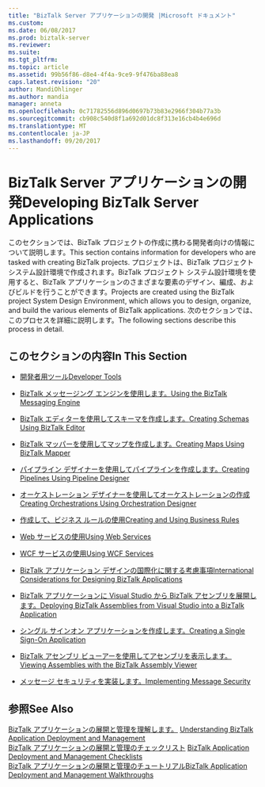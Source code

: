 ```yaml
---
title: "BizTalk Server アプリケーションの開発 |Microsoft ドキュメント"
ms.custom: 
ms.date: 06/08/2017
ms.prod: biztalk-server
ms.reviewer: 
ms.suite: 
ms.tgt_pltfrm: 
ms.topic: article
ms.assetid: 99b56f86-d8e4-4f4a-9ce9-9f476ba88ea8
caps.latest.revision: "20"
author: MandiOhlinger
ms.author: mandia
manager: anneta
ms.openlocfilehash: 0c71782556d896d0697b73b83e2966f304b77a3b
ms.sourcegitcommit: cb908c540d8f1a692d01dc8f313e16cb4b4e696d
ms.translationtype: MT
ms.contentlocale: ja-JP
ms.lasthandoff: 09/20/2017
---
```

# <a name="developing-biztalk-server-applications"></a><span data-ttu-id="45a05-102">BizTalk Server アプリケーションの開発</span><span class="sxs-lookup"><span data-stu-id="45a05-102">Developing BizTalk Server Applications</span></span>
<span data-ttu-id="45a05-103">このセクションでは、BizTalk プロジェクトの作成に携わる開発者向けの情報について説明します。</span><span class="sxs-lookup"><span data-stu-id="45a05-103">This section contains information for developers who are tasked with creating BizTalk projects.</span></span> <span data-ttu-id="45a05-104">プロジェクトは、BizTalk プロジェクト システム設計環境で作成されます。BizTalk プロジェクト システム設計環境を使用すると、BizTalk アプリケーションのさまざまな要素のデザイン、編成、およびビルドを行うことができます。</span><span class="sxs-lookup"><span data-stu-id="45a05-104">Projects are created using the BizTalk project System Design Environment, which allows you to design, organize, and build the various elements of BizTalk applications.</span></span> <span data-ttu-id="45a05-105">次のセクションでは、このプロセスを詳細に説明します。</span><span class="sxs-lookup"><span data-stu-id="45a05-105">The following sections describe this process in detail.</span></span>  
  
## <a name="in-this-section"></a><span data-ttu-id="45a05-106">このセクションの内容</span><span class="sxs-lookup"><span data-stu-id="45a05-106">In This Section</span></span>  
  
-   [<span data-ttu-id="45a05-107">開発者用ツール</span><span class="sxs-lookup"><span data-stu-id="45a05-107">Developer Tools</span></span>](../core/developer-tools.md)  
  
-   [<span data-ttu-id="45a05-108">BizTalk メッセージング エンジンを使用します。</span><span class="sxs-lookup"><span data-stu-id="45a05-108">Using the BizTalk Messaging Engine</span></span>](../core/using-the-biztalk-messaging-engine.md)  
  
-   [<span data-ttu-id="45a05-109">BizTalk エディターを使用してスキーマを作成します。</span><span class="sxs-lookup"><span data-stu-id="45a05-109">Creating Schemas Using BizTalk Editor</span></span>](../core/creating-schemas-using-biztalk-editor.md)  
  
-   [<span data-ttu-id="45a05-110">BizTalk マッパーを使用してマップを作成します。</span><span class="sxs-lookup"><span data-stu-id="45a05-110">Creating Maps Using BizTalk Mapper</span></span>](../core/creating-maps-using-biztalk-mapper.md)  
  
-   [<span data-ttu-id="45a05-111">パイプライン デザイナーを使用してパイプラインを作成します。</span><span class="sxs-lookup"><span data-stu-id="45a05-111">Creating Pipelines Using Pipeline Designer</span></span>](../core/creating-pipelines-using-pipeline-designer.md)  
  
-   [<span data-ttu-id="45a05-112">オーケストレーション デザイナーを使用してオーケストレーションの作成</span><span class="sxs-lookup"><span data-stu-id="45a05-112">Creating Orchestrations Using Orchestration Designer</span></span>](../core/creating-orchestrations-using-orchestration-designer.md)  
  
-   [<span data-ttu-id="45a05-113">作成して、ビジネス ルールの使用</span><span class="sxs-lookup"><span data-stu-id="45a05-113">Creating and Using Business Rules</span></span>](../core/creating-and-using-business-rules.md)  
  
-   [<span data-ttu-id="45a05-114">Web サービスの使用</span><span class="sxs-lookup"><span data-stu-id="45a05-114">Using Web Services</span></span>](../core/using-web-services.md)  
  
-   [<span data-ttu-id="45a05-115">WCF サービスの使用</span><span class="sxs-lookup"><span data-stu-id="45a05-115">Using WCF Services</span></span>](../core/using-wcf-services.md)  
  
-   [<span data-ttu-id="45a05-116">BizTalk アプリケーション デザインの国際化に関する考慮事項</span><span class="sxs-lookup"><span data-stu-id="45a05-116">International Considerations for Designing BizTalk Applications</span></span>](../core/international-considerations-for-designing-biztalk-applications.md)  
  
-   [<span data-ttu-id="45a05-117">BizTalk アプリケーションに Visual Studio から BizTalk アセンブリを展開します。</span><span class="sxs-lookup"><span data-stu-id="45a05-117">Deploying BizTalk Assemblies from Visual Studio into a BizTalk Application</span></span>](../core/deploying-biztalk-assemblies-from-visual-studio-into-a-biztalk-application.md)  
  
-   [<span data-ttu-id="45a05-118">シングル サインオン アプリケーションを作成します。</span><span class="sxs-lookup"><span data-stu-id="45a05-118">Creating a Single Sign-On Application</span></span>](../core/creating-a-single-sign-on-application.md)  
  
-   [<span data-ttu-id="45a05-119">BizTalk アセンブリ ビューアーを使用してアセンブリを表示します。</span><span class="sxs-lookup"><span data-stu-id="45a05-119">Viewing Assemblies with the BizTalk Assembly Viewer</span></span>](../core/viewing-assemblies-with-the-biztalk-assembly-viewer.md)  
  
-   [<span data-ttu-id="45a05-120">メッセージ セキュリティを実装します。</span><span class="sxs-lookup"><span data-stu-id="45a05-120">Implementing Message Security</span></span>](../core/implementing-message-security.md)  
  
## <a name="see-also"></a><span data-ttu-id="45a05-121">参照</span><span class="sxs-lookup"><span data-stu-id="45a05-121">See Also</span></span>  
 <span data-ttu-id="45a05-122">[BizTalk アプリケーションの展開と管理を理解します。](../core/understanding-biztalk-application-deployment-and-management.md) </span><span class="sxs-lookup"><span data-stu-id="45a05-122">[Understanding BizTalk Application Deployment and Management](../core/understanding-biztalk-application-deployment-and-management.md) </span></span>  
 <span data-ttu-id="45a05-123">[BizTalk アプリケーションの展開と管理のチェックリスト](../core/biztalk-application-deployment-and-management-checklists.md) </span><span class="sxs-lookup"><span data-stu-id="45a05-123">[BizTalk Application Deployment and Management Checklists](../core/biztalk-application-deployment-and-management-checklists.md) </span></span>  
 [<span data-ttu-id="45a05-124">BizTalk アプリケーションの展開と管理のチュートリアル</span><span class="sxs-lookup"><span data-stu-id="45a05-124">BizTalk Application Deployment and Management Walkthroughs</span></span>](http://msdn.microsoft.com/library/5321f8e0-1e2a-4ac4-a4a2-fc244071bc5b)